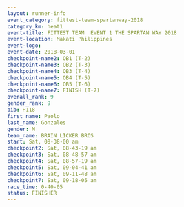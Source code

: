 ```yaml
---
layout: runner-info 
event_category: fittest-team-spartanway-2018 
category_km: heat1 
event-title: FITTEST TEAM  EVENT 1 THE SPARTAN WAY 2018 
event-location: Makati Philippines 
event-logo: 
event-date: 2018-03-01 
checkpoint-name2: OB1 (T-2) 
checkpoint-name3: OB2 (T-3) 
checkpoint-name4: OB3 (T-4) 
checkpoint-name5: OB4 (T-5) 
checkpoint-name6: OB5 (T-6) 
checkpoint-name7: FINISH (T-7) 
overall_rank: 9
gender_rank: 9
bib: H118
first_name: Paolo
last_name: Gonzales
gender: M
team_name: BRAIN LICKER BROS
start: Sat, 08-38-00 am
checkpoint2: Sat, 08-43-19 am
checkpoint3: Sat, 08-48-57 am
checkpoint4: Sat, 08-57-19 am
checkpoint5: Sat, 09-04-41 am
checkpoint6: Sat, 09-11-48 am
checkpoint7: Sat, 09-18-05 am
race_time: 0-40-05
status: FINISHER
---
```

